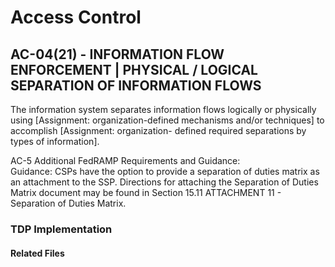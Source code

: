 # Access Control
## AC-04(21) - INFORMATION FLOW ENFORCEMENT | PHYSICAL / LOGICAL SEPARATION OF INFORMATION FLOWS

The information system separates information flows logically or physically using [Assignment: organization-defined mechanisms and/or techniques] to accomplish [Assignment: organization- defined required separations by types of information].  

AC-5 Additional FedRAMP Requirements and Guidance:  
Guidance: CSPs have the option to provide a separation of duties matrix as an attachment to the SSP.  Directions for attaching the Separation of Duties Matrix document may be found in Section 15.11 ATTACHMENT 11 - Separation of Duties Matrix.    

### TDP Implementation

	
#### Related Files
